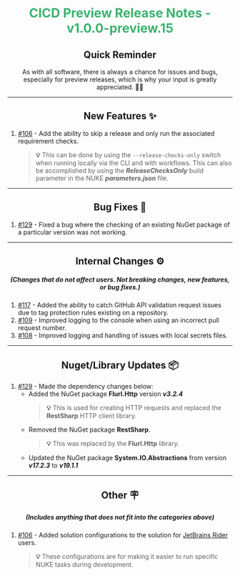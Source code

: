 <h1 align="center" style='color:mediumseagreen;font-weight:bold'>
    CICD Preview Release Notes - v1.0.0-preview.15
</h1>

<h2 align="center" style='font-weight:bold'>Quick Reminder</h2>

<div align="center">

As with all software, there is always a chance for issues and bugs, especially for preview releases, which is why your input is greatly appreciated. 🙏🏼
</div>

---

<h2 style="font-weight:bold" align="center">New Features ✨</h2>

1. [#106](https://github.com/KinsonDigital/CICD/issues/106) - Add the ability to skip a release and only run the associated requirement checks.
   > **💡** This can be done by using the `--release-checks-only` switch when running locally via the CLI and with workflows.
   > This can also be accomplished by using the _**ReleaseChecksOnly**_ build parameter in the NUKE _**parameters.json**_ file.

---

<h2 style="font-weight:bold" align="center">Bug Fixes 🐛</h2>

1. [#129](https://github.com/KinsonDigital/CICD/issues/129) - Fixed a bug where the checking of an existing NuGet package of a particular version was not working.

---

<h2 style="font-weight:bold" align="center">Internal Changes ⚙️</h2>
<h5 align="center">(Changes that do not affect users.  Not breaking changes, new features, or bug fixes.)</h5>

1. [#117](https://github.com/KinsonDigital/CICD/issues/117) - Added the ability to catch GitHub API validation request issues due to tag protection rules existing on a repository.
2. [#109](https://github.com/KinsonDigital/CICD/issues/109) - Improved logging to the console when using an incorrect pull request number.
3. [#108](https://github.com/KinsonDigital/CICD/issues/108) - Improved logging and handling of issues with local secrets files.

---

<h2 style="font-weight:bold" align="center">Nuget/Library Updates 📦</h2>

1. [#129](https://github.com/KinsonDigital/CICD/issues/129) - Made the dependency changes below:
   - Added the NuGet package **Flurl.Http** version _**v3.2.4**_
        > **💡** This is used for creating HTTP requests and replaced the **RestSharp** HTTP client library.
   - Removed the NuGet package **RestSharp**.
        > **💡** This was replaced by the **Flurl.Http** library.
   - Updated the NuGet package **System.IO.Abstractions** from version _**v17.2.3**_ to _**v19.1.1**_

---

<h2 style="font-weight:bold" align="center">Other 🪧</h2>
<h5 align="center">(Includes anything that does not fit into the categories above)</h5>

1. [#106](https://github.com/KinsonDigital/CICD/issues/106) - Added solution configurations to the solution for [JetBrains Rider](https://www.jetbrains.com/rider/) users.
   > **💡** These configurations are for making it easier to run specific NUKE tasks during development.
